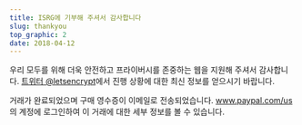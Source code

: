 ```yaml
---
title: ISRG에 기부해 주셔서 감사합니다
slug: thankyou
top_graphic: 2
date: 2018-04-12
---
```


우리 모두를 위해 더욱 안전하고 프라이버시를 존중하는 웹을 지원해 주셔서 감사합니다. [트위터 @letsencrypt](https://twitter.com/letsencrypt)에서 진행 상황에 대한 최신 정보를 얻으시기 바랍니다.

거래가 완료되었으며 구매 영수증이 이메일로 전송되었습니다. <a href="https://www.paypal.com/us">www.paypal.com/us</a>의 계정에 로그인하여 이 거래에 대한 세부 정보를 볼 수 있습니다.
